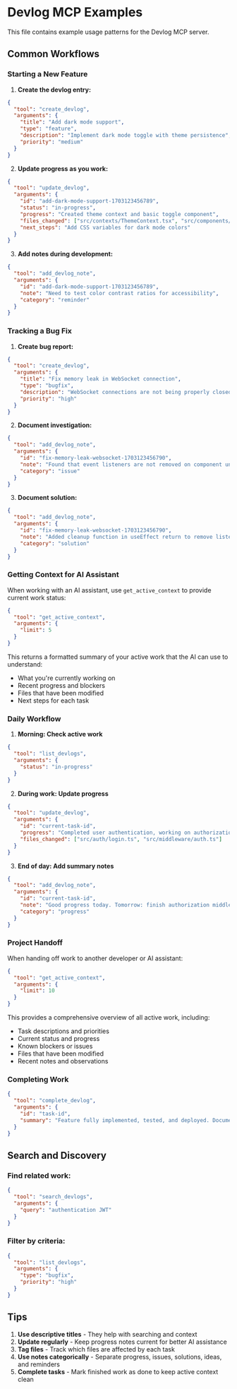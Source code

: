 # Devlog MCP Examples

This file contains example usage patterns for the Devlog MCP server.

## Common Workflows

### Starting a New Feature

1. **Create the devlog entry:**
```json
{
  "tool": "create_devlog",
  "arguments": {
    "title": "Add dark mode support",
    "type": "feature",
    "description": "Implement dark mode toggle with theme persistence",
    "priority": "medium"
  }
}
```

2. **Update progress as you work:**
```json
{
  "tool": "update_devlog",
  "arguments": {
    "id": "add-dark-mode-support-1703123456789",
    "status": "in-progress",
    "progress": "Created theme context and basic toggle component",
    "files_changed": ["src/contexts/ThemeContext.tsx", "src/components/ThemeToggle.tsx"],
    "next_steps": "Add CSS variables for dark mode colors"
  }
}
```

3. **Add notes during development:**
```json
{
  "tool": "add_devlog_note",
  "arguments": {
    "id": "add-dark-mode-support-1703123456789",
    "note": "Need to test color contrast ratios for accessibility",
    "category": "reminder"
  }
}
```

### Tracking a Bug Fix

1. **Create bug report:**
```json
{
  "tool": "create_devlog",
  "arguments": {
    "title": "Fix memory leak in WebSocket connection",
    "type": "bugfix",
    "description": "WebSocket connections are not being properly closed, causing memory leaks",
    "priority": "high"
  }
}
```

2. **Document investigation:**
```json
{
  "tool": "add_devlog_note",
  "arguments": {
    "id": "fix-memory-leak-websocket-1703123456790",
    "note": "Found that event listeners are not removed on component unmount",
    "category": "issue"
  }
}
```

3. **Document solution:**
```json
{
  "tool": "add_devlog_note",
  "arguments": {
    "id": "fix-memory-leak-websocket-1703123456790",
    "note": "Added cleanup function in useEffect return to remove listeners and close connection",
    "category": "solution"
  }
}
```

### Getting Context for AI Assistant

When working with an AI assistant, use `get_active_context` to provide current work status:

```json
{
  "tool": "get_active_context",
  "arguments": {
    "limit": 5
  }
}
```

This returns a formatted summary of your active work that the AI can use to understand:
- What you're currently working on
- Recent progress and blockers
- Files that have been modified
- Next steps for each task

### Daily Workflow

1. **Morning: Check active work**
```json
{
  "tool": "list_devlogs",
  "arguments": {
    "status": "in-progress"
  }
}
```

2. **During work: Update progress**
```json
{
  "tool": "update_devlog",
  "arguments": {
    "id": "current-task-id",
    "progress": "Completed user authentication, working on authorization",
    "files_changed": ["src/auth/login.ts", "src/middleware/auth.ts"]
  }
}
```

3. **End of day: Add summary notes**
```json
{
  "tool": "add_devlog_note",
  "arguments": {
    "id": "current-task-id",
    "note": "Good progress today. Tomorrow: finish authorization middleware and add tests",
    "category": "progress"
  }
}
```

### Project Handoff

When handing off work to another developer or AI assistant:

```json
{
  "tool": "get_active_context",
  "arguments": {
    "limit": 10
  }
}
```

This provides a comprehensive overview of all active work, including:
- Task descriptions and priorities
- Current status and progress
- Known blockers or issues
- Files that have been modified
- Recent notes and observations

### Completing Work

```json
{
  "tool": "complete_devlog",
  "arguments": {
    "id": "task-id",
    "summary": "Feature fully implemented, tested, and deployed. Documentation updated."
  }
}
```

## Search and Discovery

### Find related work:
```json
{
  "tool": "search_devlogs",
  "arguments": {
    "query": "authentication JWT"
  }
}
```

### Filter by criteria:
```json
{
  "tool": "list_devlogs",
  "arguments": {
    "type": "bugfix",
    "priority": "high"
  }
}
```

## Tips

1. **Use descriptive titles** - They help with searching and context
2. **Update regularly** - Keep progress notes current for better AI assistance
3. **Tag files** - Track which files are affected by each task
4. **Use notes categorically** - Separate progress, issues, solutions, ideas, and reminders
5. **Complete tasks** - Mark finished work as done to keep active context clean
